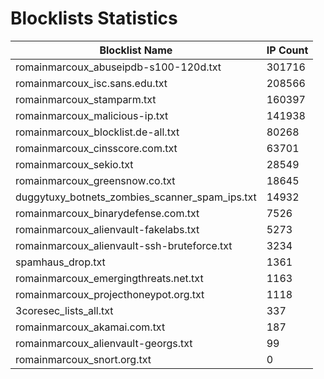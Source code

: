 # Blocklists Statistics
| Blocklist Name | IP Count |
|----|----|
| romainmarcoux_abuseipdb-s100-120d.txt | 301716 |
| romainmarcoux_isc.sans.edu.txt | 208566 |
| romainmarcoux_stamparm.txt | 160397 |
| romainmarcoux_malicious-ip.txt | 141938 |
| romainmarcoux_blocklist.de-all.txt | 80268 |
| romainmarcoux_cinsscore.com.txt | 63701 |
| romainmarcoux_sekio.txt | 28549 |
| romainmarcoux_greensnow.co.txt | 18645 |
| duggytuxy_botnets_zombies_scanner_spam_ips.txt | 14932 |
| romainmarcoux_binarydefense.com.txt | 7526 |
| romainmarcoux_alienvault-fakelabs.txt | 5273 |
| romainmarcoux_alienvault-ssh-bruteforce.txt | 3234 |
| spamhaus_drop.txt | 1361 |
| romainmarcoux_emergingthreats.net.txt | 1163 |
| romainmarcoux_projecthoneypot.org.txt | 1118 |
| 3coresec_lists_all.txt | 337 |
| romainmarcoux_akamai.com.txt | 187 |
| romainmarcoux_alienvault-georgs.txt | 99 |
| romainmarcoux_snort.org.txt | 0 |
